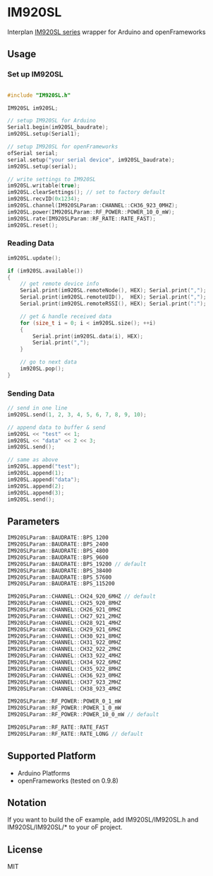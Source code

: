 # IM920SL
Interplan [IM920SL series](http://www.interplan.co.jp/solution/wireless/im920SL.php) wrapper for Arduino and openFrameworks

## Usage
### Set up IM920SL

```c++

#include "IM920SL.h"

IM920SL im920SL;

// setup IM920SL for Arduino
Serial1.begin(im920SL_baudrate);
im920SL.setup(Serial1);

// setup IM920SL for openFrameworks
ofSerial serial;
serial.setup("your serial device", im920SL_baudrate);
im920SL.setup(serial);

// write settings to IM920SL
im920SL.writable(true);
im920SL.clearSettings(); // set to factory default
im920SL.recvID(0x1234);
im920SL.channel(IM920SLParam::CHANNEL::CH36_923_0MHZ);
im920SL.power(IM920SLParam::RF_POWER::POWER_10_0_mW);
im920SL.rate(IM920SLParam::RF_RATE::RATE_FAST);
im920SL.reset();
```

### Reading Data
``` c++
im920SL.update();

if (im920SL.available())
{
    // get remote device info
    Serial.print(im920SL.remoteNode(), HEX); Serial.print(",");
    Serial.print(im920SL.remoteUID(),  HEX); Serial.print(",");
    Serial.print(im920SL.remoteRSSI(), HEX); Serial.print(":");

    // get & handle received data
    for (size_t i = 0; i < im920SL.size(); ++i)
    {
        Serial.print(im920SL.data(i), HEX);
        Serial.print(",");
    }

    // go to next data
    im920SL.pop();
}
```

### Sending Data

``` c++
// send in one line
im920SL.send(1, 2, 3, 4, 5, 6, 7, 8, 9, 10);

// append data to buffer & send
im920SL << "test" << 1;
im920SL << "data" << 2 << 3;
im920SL.send();

// same as above
im920SL.append("test");
im920SL.append(1);
im920SL.append("data");
im920SL.append(2);
im920SL.append(3);
im920SL.send();
```

## Parameters

``` c++
IM920SLParam::BAUDRATE::BPS_1200
IM920SLParam::BAUDRATE::BPS_2400
IM920SLParam::BAUDRATE::BPS_4800
IM920SLParam::BAUDRATE::BPS_9600
IM920SLParam::BAUDRATE::BPS_19200 // default
IM920SLParam::BAUDRATE::BPS_38400
IM920SLParam::BAUDRATE::BPS_57600
IM920SLParam::BAUDRATE::BPS_115200

IM920SLParam::CHANNEL::CH24_920_6MHZ // default
IM920SLParam::CHANNEL::CH25_920_8MHZ
IM920SLParam::CHANNEL::CH26_921_0MHZ
IM920SLParam::CHANNEL::CH27_921_2MHZ
IM920SLParam::CHANNEL::CH28_921_4MHZ
IM920SLParam::CHANNEL::CH29_921_6MHZ
IM920SLParam::CHANNEL::CH30_921_8MHZ
IM920SLParam::CHANNEL::CH31_922_0MHZ
IM920SLParam::CHANNEL::CH32_922_2MHZ
IM920SLParam::CHANNEL::CH33_922_4MHZ
IM920SLParam::CHANNEL::CH34_922_6MHZ
IM920SLParam::CHANNEL::CH35_922_8MHZ
IM920SLParam::CHANNEL::CH36_923_0MHZ
IM920SLParam::CHANNEL::CH37_923_2MHZ
IM920SLParam::CHANNEL::CH38_923_4MHZ

IM920SLParam::RF_POWER::POWER_0_1_mW
IM920SLParam::RF_POWER::POWER_1_0_mW
IM920SLParam::RF_POWER::POWER_10_0_mW // default

IM920SLParam::RF_RATE::RATE_FAST
IM920SLParam::RF_RATE::RATE_LONG // default
```

## Supported Platform

- Arduino Platforms
- openFrameworks (tested on 0.9.8)


## Notation

If you want to build the oF example, add IM920SL/IM920SL.h and IM920SL/IM920SL/* to your oF project.


## License

MIT